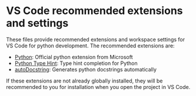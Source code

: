 <!--
Copyright (C) 2023-2024 Mitsubishi Electric Research Laboratories (MERL)

SPDX-License-Identifier: AGPL-3.0-or-later
-->
# VS Code recommended extensions and settings

These files provide recommended extensions and workspace settings for VS Code for python development. The recommended extensions are:

* [Python](https://marketplace.visualstudio.com/items?itemName=ms-python.python"): Official python extension from Microsoft
* [Python Type Hint](https://marketplace.visualstudio.com/items?itemName=njqdev.vscode-python-typehint): Type hint completion for Python
* [autoDocstring](https://marketplace.visualstudio.com/items?itemName=njpwerner.autodocstring): Generates python docstrings automatically

If these extensions are not already globally installed, they will be recommended to you for installation when you open the project in VS Code.

